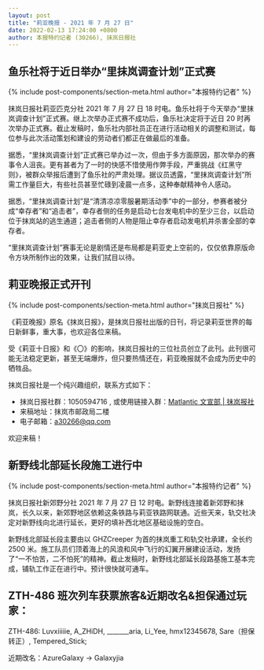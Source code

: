 ```yaml
---
layout: post
title: "莉亚晚报 - 2021 年 7 月 27 日"
date: 2022-02-13 17:24:00 +0800
author: 本报特约记者 (30266), 抹岚日报社
---
```

## 鱼乐社将于近日举办“里抹岚调查计划”正式赛
{% include post-components/section-meta.html author="本报特约记者" %}

抹岚日报社莉亚匹克分社 2021 年 7 月 27 日 18 时电。鱼乐社将于今天举办“里抹岚调查计划”正式赛。继上次举办正式赛不成功后，鱼乐社决定将于近日 20 时再次举办正式赛。截止发稿时，鱼乐社内部社员正在进行活动相关的调整和测试，每位参与此次活动策划和建设的劳动者们都正在做最后的准备。

据悉，“里抹岚调查计划”正式赛已举办过一次，但由于多方面原因，那次举办的赛事令人沮丧。更有甚者为了一时的快感不惜使用作弊手段，严重挑战《红黑守则》，被群众举报后遭到了鱼乐社的严肃处理。据议员透露，“里抹岚调查计划”所需工作量巨大，有些社员甚至忙碌到凌晨一点多，这种奉献精神令人感动。

据悉，“里抹岚调查计划”是“清清凉凉零服暑期活动季”中的一部分，参赛者被分成“幸存者”和“追击者”，幸存者侧的任务是启动七台发电机中的至少三台，以启动位于抹岚站的逃生通道；追击者侧的人物是阻止幸存者启动发电机并杀害全部的幸存者。

“里抹岚调查计划”赛事无论是剧情还是布局都是莉亚史上空前的，仅仅依靠原版命令方块所制作出的效果，让我们拭目以待。

## 莉亚晚报正式开刊
{% include post-components/section-meta.html author="抹岚日报社" %}

《莉亚晚报》原名《抹岚日报》，是抹岚日报社出版的日刊，将记录莉亚世界的每日新鲜事，重大事，也欢迎各位来稿。

受《莉亚十日报》和《〇》的影响，抹岚日报社的三位社员创立了此刊。此刊很可能无法稳定更新，甚至无端爆炸，但只要热情还在，莉亚晚报就不会成为历史中的牺牲品。

抹岚日报社是一个纯兴趣组织，联系方式如下：
* 抹岚日报社群：1050594716 , 或使用链接入群：[Matlantic 文宣部 \| 抹岚报社](https://jq.qq.com/?_wv=1027&k=Yfk182zh)
* 来稿地址：抹岚市邮政局二楼
* 电子邮箱：[a30266@qq.com](mailto:a30266@qq.com)

欢迎来稿！

## 新野线北部延长段施工进行中
{% include post-components/section-meta.html author="本报特约记者" %}

抹岚日报社新郊野分社 2021 年 7 月 27 日 12 时电。新野线连接着新郊野和抹岚，长久以来，新郊野地区依赖这条铁路与莉亚铁路网联通。近些天来，轨交社决定对新野线向北进行延长，更好的填补西北地区基础设施的空白。

新野线北部延长段主要由以 GHZCreeper 为首的抹岚重工和轨交社承建，全长约 2500 米。施工队员们顶着海上的风浪和风中飞行的幻翼开展建设活动，发扬了“一不怕苦，二不怕死”的精神。截止发稿时，新野线北部延长段路基施工基本完成，铺轨工作正在进行中。预计很快就可通车。

## ZTH-486 班次列车获票旅客&近期改名&担保通过玩家：
ZTH-486: Luvxiiiiie, A_ZHiDH, _______aria, Li_Yee, hmx12345678, Sare（担保转正）, Tempered_Stick;

近期改名：AzureGalaxy → Galaxyjia